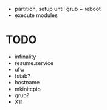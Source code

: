 
- partition, setup until grub + reboot
- execute modules


# TODO

- infinality
- resume.service
- ufw
- fstab?
- hostname
- mkinitcpio
- grub?
- X11
